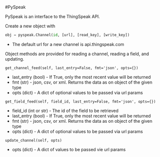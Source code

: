 #PySpeak

PySpeak is an interface to the ThingSpeak API.

Create a new object with
```python
obj = pyspeak.Channel(id, [url], [read_key], [write_key])
```
* The default url for a new channel is api.thingspeak.com

Object methods are provided for reading a channel, reading a field, and updating.

`get_channel_feed(self, last_entry=False, fmt='json', opts={})`
* last_entry (bool) - If True, only the most recent value will be returned
* fmt (str) - json, csv, or xml. Returns the data as on object of the given type
* opts (dict) - A dict of optional values to be passed via url params

`get_field_feed(self, field_id, last_entry=False, fmt='json', opts={})`
* field_id (int or str) - The id of the field to be retrieved
* last_entry (bool) - If True, only the most recent value will be returned
* fmt (str) - json, csv, or xml. Returns the data as on object of the given type
* opts (dict) - A dict of optional values to be passed via url params

`update_channel(self, opts)`
* opts (dict) - A dict of values to be passed vie url params
